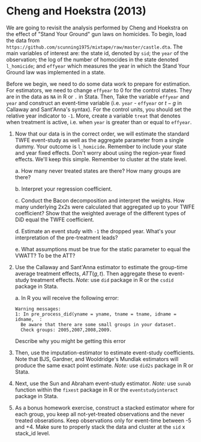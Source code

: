 # Cheng and Hoekstra (2013)

We are going to revisit the analysis performed by Cheng and Hoekstra on the effect of "Stand Your Ground" gun laws on homicides. To begin, load the data from `https://github.com/scunning1975/mixtape/raw/master/castle.dta`. The main variables of interest are: the state id, denoted by `sid`; the `year` of the observation; the log of the number of homocides in the state denoted `l_homicide`; and `effyear` which measures the year in which the Stand Your Ground law was implemented in a state. 

Before we begin, we need to do some data work to prepare for estimation. For estimators, we need to change `effyear` to 0 for the control states. They are in the data as `NA` in R or `.` in Stata. Then, Take the variable `effyear` and `year` and construct an event-time variable (i.e. `year` - `effyear` or $t - g$ in Callaway and Sant'Anna's syntax). For the control units, you should set the relative year indicator to `-1`. More, create a variable `treat` that denotes when treatment is active, i.e. when `year` is greater than or equal to `effyear`. 

1. Now that our data is in the correct order, we will estimate the standard TWFE event-study as well as the aggregate parameter from a single dummy. Your outcome is `l_homicide`. Remember to include your state and year fixed effects. Don't worry about using the region-year fixed effects. We'll keep this simple.  Remember to cluster at the state level.

   a. How many never treated states are there? How many groups are there?

   b. Interpret your regression coefficient. 

   c. Conduct the Bacon decomposition and interpret the weights.  How many underlying 2x2s were calculated that aggregated up to your TWFE coefficient? Show that the weighted average of the different types of DiD equal the TWFE coefficient.

   d. Estimate an event study with `-1` the dropped year. What's your interpretation of the pre-treatment leads? 

   e. What assumptions must be true for the static parameter to equal the VWATT?  To be the ATT?

2. Use the Callaway and Sant'Anna estimator to estimate the group-time average treatment effects, $ATT(g,t)$. Then aggregate these to event-study treatment effects. *Note:* use `did` package in R or the `csdid` package in Stata. 

   a. In R you will receive the following error:

    ```
    Warning messages:
    1: In pre_process_did(yname = yname, tname = tname, idname = idname,  :
      Be aware that there are some small groups in your dataset.
      Check groups: 2005,2007,2008,2009.
    ```

   Describe why you might be getting this error

3. Then, use the imputation-estimator to estimate event-study coefficients. Note that BJS, Gardner, and Wooldridge's Mundlak estimators will produce the same exact point estimate. *Note:* use `did2s` package in R or Stata. 

4. Next, use the Sun and Abraham event-study estimator. *Note:* use `sunab` function within the `fixest` package in R or the `eventstudyinteract` package in Stata. 

5. As a bonus homework exercise, construct a stacked estimator where for each group, you keep all not-yet-treated observations and the never treated obserations. Keep observations only for event-time between -5 and +4. Make sure to properly stack the data and cluster at the `sid` x stack_id level.
